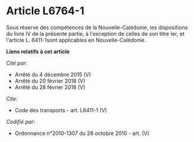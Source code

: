 # Article L6764-1

Sous réserve des compétences de la Nouvelle-Calédonie, les dispositions du livre IV de la présente partie, à l'exception de
celles de son titre Ier, et l'article L. 6411-1sont applicables en Nouvelle-Calédonie.

**Liens relatifs à cet article**

_Cité par_:

  - Arrêté du 4 décembre 2015 (V)
  - Arrêté du 20 février 2018 (V)
  - Arrêté du 28 février 2018 (V)

_Cite_:

  - Code des transports - art. L6411-1 (V)

_Codifié par_:

  - Ordonnance n°2010-1307 du 28 octobre 2010 - art. (V)

